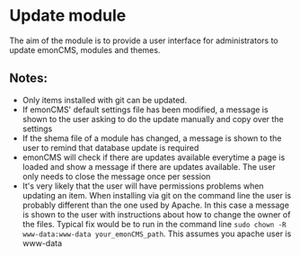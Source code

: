 # Update module

The aim of the module is to provide a user interface for administrators to update emonCMS, modules and themes.

## Notes:

- Only items installed with git can be updated.
- If emonCMS' default settings file has been modified, a message is shown to the user asking to do the update manually and copy over the settings
- If the shema file of a module has changed, a message is shown to the user to remind that database update is required
- emonCMS will check if there are updates available everytime a page is loaded and show a message if there are updates available. The user only needs to close the message once per session
- It's very likely that the user will have permissions problems when updating an item. When installing via git on the command line the user is probably different than the one used by Apache. In this case a message is shown to the user with instructions about how to change the owner of the files.  Typical fix would be to run in the command line `sudo chown -R www-data:www-data your_emonCMS_path`. This assumes you apache user is www-data

